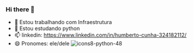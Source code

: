 ### Hi there 👋

- 🔭 Estou trabalhando com Infraestrutura
- 🌱 Estou estudando python
- 📫 linkedin: https://www.linkedin.com/in/humberto-cunha-324182112/
- 😄 Pronomes: ele/dele
![icons8-python-48](https://user-images.githubusercontent.com/79642492/160122003-9a7053bf-a70b-47cd-bf0c-2eb964a1f083.png)
